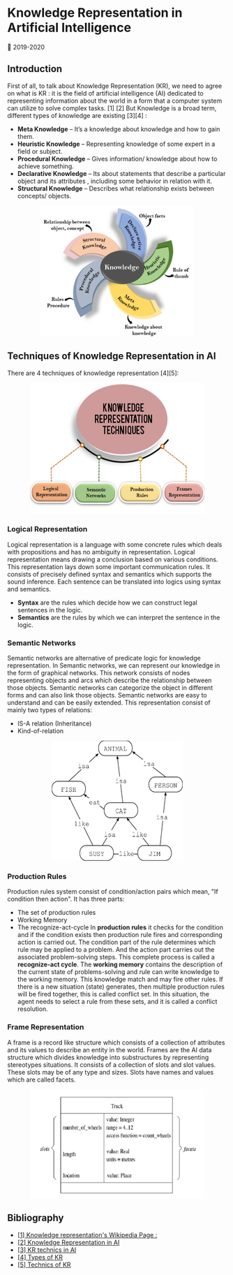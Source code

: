 # Knowledge Representation in Artificial Intelligence
:calendar: 2019-2020  

## Introduction
First of all, to talk about Knowledge Representation (KR), we need to agree on what is KR : it is the field of artificial intelligence (AI) dedicated to representing information about the world in a form that a computer system can utilize to solve complex tasks. [1] [2]
But Knowledge is a broad term, different types of knowledge are existing [3][4]  : 
* __Meta Knowledge__ – It’s a knowledge about knowledge and how to gain them.
* __Heuristic Knowledge__ – Representing knowledge of some expert in a field or subject. 
* __Procedural Knowledge__ – Gives information/ knowledge about how to achieve something. 
* __Declarative Knowledge__ – Its about statements that describe a particular object and its attributes , including some behavior in relation with it. 
* __Structural Knowledge__ – Describes what relationship exists between concepts/ objects.
<p align="center">
  <img width="350" height="300" src="knowledge-representation-in-ai.png">
</p>

## Techniques of Knowledge Representation in AI
There are 4 techniques of knowledge representation [4][5]: 
<p align="center">
  <img width="400" height="300" src="technics.png">
</p>

### Logical Representation 
Logical representation is a language with some concrete rules which deals with propositions and has no ambiguity in representation. Logical representation means drawing a conclusion based on various conditions. This representation lays down some important communication rules. It consists of precisely defined syntax and semantics which supports the sound inference. Each sentence can be translated into logics using syntax and semantics. 
* __Syntax__ are the rules which decide how we can construct legal sentences in the logic.
* __Semantics__ are the rules by which we can interpret the sentence in the logic.


### Semantic Networks 
Semantic networks are alternative of predicate logic for knowledge representation. In Semantic networks, we can represent our knowledge in the form of graphical networks. This network consists of nodes representing objects and arcs which describe the relationship between those objects. Semantic networks can categorize the object in different forms and can also link those objects. Semantic networks are easy to understand and can be easily extended. 
This representation consist of mainly two types of relations:
* IS-A relation (Inheritance)
* Kind-of-relation
<p align="center">
  <img width="300" height="275" src="semantic.png">
</p>

### Production Rules
Production rules system consist of condition/action pairs which mean, "If condition then action". It has three parts:
* The set of production rules
* Working Memory
* The recognize-act-cycle
In __production rules__ it checks for the condition and if the condition exists then production rule fires and corresponding action is carried out. The condition part of the rule determines which rule may be applied to a problem. And the action part carries out the associated problem-solving steps. This complete process is called a __recognize-act cycle__.
The __working memory__ contains the description of the current state of problems-solving and rule can write knowledge to the working memory. This knowledge match and may fire other rules.
If there is a new situation (state) generates, then multiple production rules will be fired together, this is called conflict set. In this situation, the agent needs to select a rule from these sets, and it is called a conflict resolution.

### Frame Representation
A frame is a record like structure which consists of a collection of attributes and its values to describe an entity in the world. Frames are the AI data structure which divides knowledge into substructures by representing stereotypes situations. It consists of a collection of slots and slot values. These slots may be of any type and sizes. Slots have names and values which are called facets. 
<p align="center">
  <img width="400" height="250" src="frame.png">
</p>

## Bibliography

* [[1] Knowledge representation's Wikipedia Page : ](https://en.wikipedia.org/wiki/Knowledge\_representation\_and\_reasoning/)
* [[2] Knowledge Representation in AI](http://hdl.handle.net/2142/1300)
* [[3] KR technics in AI](https://www.edureka.co/blog/knowledge-representation-in-ai/)
* [[4] Types of KR](https://learneva.com/blog/types-of-knowledge-in-artificial-intelligence/)
* [[5] Technics of KR](https://www.javatpoint.com/ai-techniques-of-knowledge-representation)
